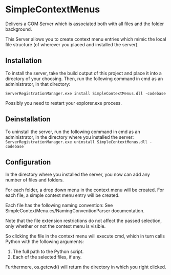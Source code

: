 ﻿# SimpleContextMenus
Delivers a COM Server which is associated both with all files and the folder background.

This Server allows you to create context menu entries which
mimic the local file structure (of wherever you placed and installed the server).

## Installation
To install the server, take the build output of this project and
place it into a directory of your choosing. Then, run the following command 
in cmd as an administrator, in that directory:

`ServerRegistrationManager.exe install SimpleContextMenus.dll -codebase`

Possibly you need to restart your explorer.exe process.

## Deinstallation
To uninstall the server, run the following command in cmd as an administrator, in the directory where you installed the server:
`ServerRegistrationManager.exe uninstall SimpleContextMenus.dll -codebase`

## Configuration
In the directory where you installed the server, you 
now can add any number of files and folders.

For each folder, a drop down menu in the context menu will be created.
For each file, a simple context menu entry will be created.

Each file has the following naming convention:
See SimpleContextMenu.cs/NamingConventionParser documentation.

Note that the file extension restrictions do not affect the passed selection,
only whether or not the context menu is visible.

So clicking the file in the context menu will execute cmd, which in turn calls Python 
with the following arguments:
1. The full path to the Python script.
2. Each of the selected files, if any.

Furthermore, os.getcwd() will return the directory in which you right clicked.

